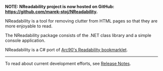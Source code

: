 <strong>
NOTE: NReadability project is now hosted on GitHub: <a href='https://github.com/marek-stoj/NReadability'><a href='https://github.com/marek-stoj/NReadability'>https://github.com/marek-stoj/NReadability</a></a>.<br>
</strong>

NReadability is a tool for removing clutter from HTML pages so that they are more enjoyable to read.

The NReadability package consists of the .NET class library and a simple console application.

NReadability is a C# port of <a href='http://lab.arc90.com/experiments/readability/'>Arc90's Readability bookmarklet</a>.


---


To read about current development efforts, see [Release Notes](ReleaseNotes.md).